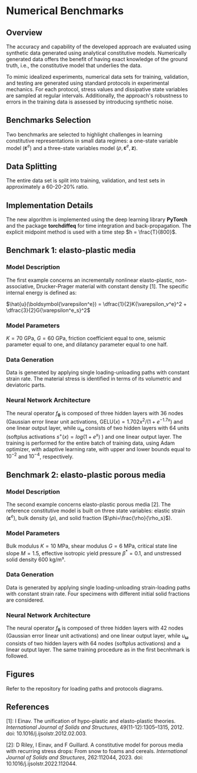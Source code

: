 # Numerical Benchmarks
## Overview
The accuracy and capability of the developed approach are evaluated using synthetic data generated using analytical constitutive models. Numerically generated data offers the benefit of having exact knowledge of the ground truth, i.e., the constitutive model that underlies the data.

To mimic idealized experiments, numerical data sets for training, validation, and testing are generated using standard protocols in experimental mechanics. For each protocol, stress values and dissipative state variables are sampled at regular intervals. Additionally, the approach's robustness to errors in the training data is assessed by introducing synthetic noise.

## Benchmarks Selection
Two benchmarks are selected to highlight challenges in learning constitutive representations in small data regimes: a one-state variable model ($\boldsymbol{\varepsilon}^e$\) and a three-state variables model ($\rho, \boldsymbol{\varepsilon}^e, \boldsymbol{z}$).

## Data Splitting
The entire data set is split into training, validation, and test sets in approximately a 60-20-20% ratio.

## Implementation Details
The new algorithm is implemented using the deep learning library **PyTorch** and the package **torchdiffeq** for time integration and back-propagation. The explicit midpoint method is used with a time step $h = \frac{T}{800}$.


## Benchmark 1: elasto-plastic media
### Model Description
The first example concerns an incrementally nonlinear elasto-plastic, non-associative, Drucker-Prager material with constant density [1]. The specific internal energy is defined as:

$\hat{u}(\boldsymbol{\varepsilon^e}) = \dfrac{1}{2}K{\varepsilon_v^e}^2 + \dfrac{3}{2}G{\varepsilon^e_s}^2$

### Model Parameters
$K=70$ GPa, $G=60$ GPa, friction coefficient equal to one, seismic parameter equal to one, and dilatancy parameter equal to one half.

### Data Generation
Data is generated by applying single loading-unloading paths with constant strain rate. The material stress is identified in terms of its volumetric and deviatoric parts.

### Neural Network Architecture
The neural operator $f_{\boldsymbol{\theta}}$ is composed of three hidden layers with 36 nodes (Gaussian error linear unit activations, $\mathrm{GELU}(x) = 1.702x^2/(1+e^{-1.7x })$ and one linear output layer, while $u_{\boldsymbol{\omega}}$ consists of two hidden layers with 64 units (softplus activations $s^+(x) = log (1+e^x)$ ) and one linear output layer. The training is performed for the entire batch of training data, using Adam optimizer, with adaptive learning rate, with upper and lower bounds equal to $10^{-2}$ and $10^{-4}$, respectively.


## Benchmark 2: elasto-plastic porous media
### Model Description
The second example concerns elasto-plastic porous media [2]. The reference constitutive model is built on three state variables: elastic strain ($\boldsymbol{\varepsilon}^e$), bulk density ($\rho$), and solid fraction ($\phi=\frac{\rho}{\rho_s}$).

### Model Parameters
Bulk modulus $K=10$ MPa, shear modulus $G=6$ MPa, critical state line slope $M=1.5$, effective isotropic yield pressure $\beta^*=0.1$, and unstressed solid density 600 kg/m³.

### Data Generation
Data is generated by applying single loading-unloading strain-loading paths with constant strain rate. Four specimens with different initial solid fractions are considered.

### Neural Network Architecture
The neural operator $f_{\boldsymbol{\theta}}$ is composed of three hidden layers with 42 nodes (Gaussian error linear unit activations) and one linear output layer, while $u_{\boldsymbol{\omega}}$ consists of two hidden layers with 64 nodes (softplus activations) and a linear output layer. The same training procedure as in the first becnhmark is followed.

## Figures
Refer to the repository for loading paths and protocols diagrams.

## References
[1]: I Einav. The unification of hypo-plastic and elasto-plastic theories. *International Journal of Solids and Structures*, 49(11-12):1305–1315, 2012. doi: 10.1016/j.ijsolstr.2012.02.003.

[2]: D Riley, I Einav, and F Guillard. A constitutive model for porous media with recurring stress drops: From snow to foams and cereals. *International Journal of Solids and Structures*, 262:112044, 2023. doi: 10.1016/j.ijsolstr.2022.112044.
